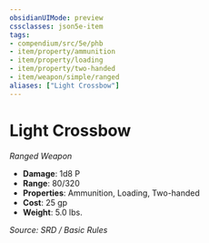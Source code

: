 ```yaml
---
obsidianUIMode: preview
cssclasses: json5e-item
tags:
- compendium/src/5e/phb
- item/property/ammunition
- item/property/loading
- item/property/two-handed
- item/weapon/simple/ranged
aliases: ["Light Crossbow"]
---
```

# Light Crossbow
*Ranged Weapon*  

- **Damage**: 1d8 P
- **Range**: 80/320
- **Properties**: Ammunition, Loading, Two-handed
- **Cost**: 25 gp
- **Weight**: 5.0 lbs.

*Source: SRD / Basic Rules*